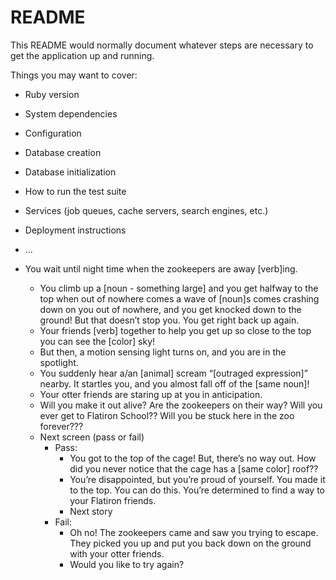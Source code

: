 # README

This README would normally document whatever steps are necessary to get the
application up and running.

Things you may want to cover:

* Ruby version

* System dependencies

* Configuration

* Database creation

* Database initialization

* How to run the test suite

* Services (job queues, cache servers, search engines, etc.)

* Deployment instructions

* ...

* You wait until night time when the zookeepers are away [verb]ing.
   * You climb up a [noun - something large] and you get halfway to the top when out of nowhere comes a wave of [noun]s comes crashing down on you out of nowhere, and you get knocked down to the ground! But that doesn’t stop you. You get right back up again.
   * Your friends [verb] together to help you get up so close to the top you can see the [color] sky!
   * But then, a motion sensing light turns on, and you are in the spotlight.
   * You suddenly hear a/an [animal] scream “[outraged expression]” nearby. It startles you, and you almost fall off of the [same noun]!
   * Your otter friends are staring up at you in anticipation.
   * Will you make it out alive? Are the zookeepers on their way? Will you ever get to Flatiron School?? Will you be stuck here in the zoo forever???
   * Next screen (pass or fail)
       * Pass:
           * You got to the top of the cage! But, there’s no way out. How did you never notice that the cage has a [same color] roof??
           * You’re disappointed, but you’re proud of yourself. You made it to the top. You can do this. You’re determined to find a way to your Flatiron friends.
           * Next story
       * Fail:
           * Oh no! The zookeepers came and saw you trying to escape. They picked you up and put you back down on the ground with your otter friends.
           * Would you like to try again?
